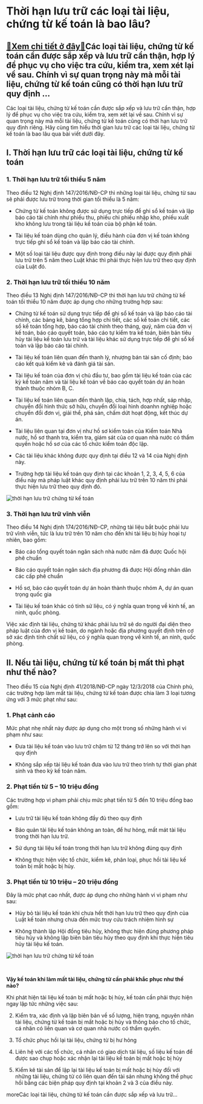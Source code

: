 Thời hạn lưu trữ các loại tài liệu, chứng từ kế toán là bao lâu?
================================================================

[:gift:Xem chi tiết ở đây:gift:](https://hddtvn.com/thoi-han-luu-tru-cac-loai-tai-lieu-chung-tu-ke-toan-la-bao-lau/)Các loại tài liệu, chứng từ kế toán cần được sắp xếp và lưu trữ cẩn thận, hợp lý để phục vụ cho việc tra cứu, kiểm tra, xem xét lại về sau. Chính vì sự quan trọng này mà mỗi tài liệu, chứng từ kế toán cũng có thời hạn lưu trữ quy định …
--------------------------------------------------------------------------------------------------------------------------------------------------------------------------------------------------------------------------------------------

Các loại tài liệu, chứng từ kế toán cần được sắp xếp và lưu trữ cẩn thận, hợp lý để phục vụ cho việc tra cứu, kiểm tra, xem xét lại về sau. Chính vì sự quan trọng này mà mỗi tài liệu, chứng từ kế toán cũng có thời hạn lưu trữ quy định riêng. Hãy cùng tìm hiểu thời gian lưu trữ các loại tài liệu, chứng từ kế toán là bao lâu qua bài viết dưới đây.


I. Thời hạn lưu trữ các loại tài liệu, chứng từ kế toán
-------------------------------------------------------


### 1. Thời hạn lưu trữ tối thiểu 5 năm


Theo điều 12 Nghị định 147/2016/NĐ-CP thì những loại tài liệu, chứng từ sau sẽ phải được lưu trữ trong thời gian tối thiểu là 5 năm:




* Chứng từ kế toán không được sử dụng trực tiếp để ghi sổ kế toán và lập báo cáo tài chính như phiếu thu, phiếu chi phiếu nhập kho, phiếu xuất kho không lưu trong tài liệu kế toán của bộ phận kế toán.

* Tài liệu kế toán dùng cho quản lý, điều hành của đơn vị kế toán không trực tiếp ghi sổ kế toán và lập báo cáo tài chính.

* Một số loại tài liệu được quy định trong điều này lại được quy định phải lưu trữ trên 5 năm theo Luật khác thì phải thực hiện lưu trữ theo quy định của Luật đó.



### 2. Thời hạn lưu trữ tối thiểu 10 năm


Theo điều 13 Nghị định 147/2016/NĐ-CP thì thời hạn lưu trữ chứng từ kế toán tối thiểu 10 năm được áp dụng cho những trường hợp sau:




* Chứng từ kế toán sử dụng trực tiếp để ghi sổ kế toán và lập báo cáo tài chính, các bảng kê, bảng tổng hợp chi tiết, các sổ kế toán chi tiết, các sổ kế toán tổng hợp, báo cáo tài chính theo tháng, quý, năm của đơn vị kế toán, báo cáo quyết toán, báo cáo tự kiểm tra kế toán, biên bản tiêu hủy tài liệu kế toán lưu trữ và tài liệu khác sử dụng trực tiếp để ghi sổ kế toán và lập báo cáo tài chính.

* Tài liệu kế toán liên quan đến thanh lý, nhượng bán tài sản cố định; báo cáo kết quả kiểm kê và đánh giá tài sản.

* Tài liệu kế toán của đơn vị chủ đầu tư, bao gồm tài liệu kế toán của các kỳ kế toán năm và tài liệu kế toán về báo cáo quyết toán dự án hoàn thành thuộc nhóm B, C.

* Tài liệu kế toán liên quan đến thành lập, chia, tách, hợp nhất, sáp nhập, chuyển đổi hình thức sở hữu, chuyển đổi loại hình doanhn nghiệp hoặc chuyển đổi đơn vị, giải thể, phá sản, chấm dứt hoạt động, kết thúc dự án.

* Tài liệu liên quan tại đơn vị như hồ sơ kiểm toán của Kiểm toán Nhà nước, hồ sơ thanh tra, kiểm tra, giám sát của cơ quan nhà nước có thẩm quyền hoặc hồ sơ của các tổ chức kiểm toán độc lập.

* Các tài liệu khác không được quy định tại điều 12 và 14 của Nghị định này.

* Trường hợp tài liệu kế toán quy định tại các khoản 1, 2, 3, 4, 5, 6 của điều này mà pháp luật khác quy định phải lưu trữ trên 10 năm thì phải thực hiện lưu trữ theo quy định đó.



![thời hạn lưu trữ chứng từ kế toán](https://hddtvn.com/wp-content/uploads/2021/01/post-documents_feat_bi.jpg)


### 3. Thời hạn lưu trữ vĩnh viễn


Theo điều 14 Nghị định 174/2016/NĐ-CP, những tài liệu bắt buộc phải lưu trữ vĩnh viễn, tức là lưu trữ trên 10 năm cho đến khi tài liệu bị hủy hoại tự nhiên, bao gồm:




* Báo cáo tổng quyết toán ngân sách nhà nước năm đã được Quốc hội phê chuẩn

* Báo cáo quyết toán ngân sách địa phương đã được Hội đồng nhân dân các cấp phê chuẩn

* Hồ sơ, báo cáo quyết toán dự án hoàn thành thuộc nhóm A, dự án quan trọng quốc gia

* Tài liệu kế toán khác có tính sử liệu, có ý nghĩa quan trọng về kinh tế, an ninh, quốc phòng.



Việc xác định tài liệu, chứng từ khác phải lưu trữ sẽ do người đại diện theo pháp luật của đơn vị kế toán, do ngành hoặc địa phương quyết định trên cơ sở xác định tính chất sử liệu, có ý nghĩa quan trọng về kinh tế, an ninh, quốc phòng.


II. Nếu tài liệu, chứng từ kế toán bị mất thì phạt như thế nào?
---------------------------------------------------------------


Theo điều 15 của Nghị định 41/2018/NĐ-CP ngày 12/3/2018 của Chính phủ, các trường hợp làm mất tài liệu, chứng từ kế toán được chia làm 3 loại tương ứng với 3 mức phạt như sau:


### 1. Phạt cảnh cáo


Mức phạt nhẹ nhất này được áp dụng cho một trong số những hành vi vi phạm như sau:




* Đưa tài liệu kế toán vào lưu trữ chậm từ 12 tháng trở lên so với thời hạn quy định

* Không sắp xếp tài liệu kế toán đưa vào lưu trữ theo trình tự thời gian phát sinh và theo kỳ kế toán năm.



### 2. Phạt tiền từ 5 – 10 triệu đồng


Các trường hợp vi phạm phải chịu mức phạt tiền từ 5 đến 10 triệu đồng bao gồm:




* Lưu trữ tài liệu kế toán không đầy đủ theo quy định

* Bảo quản tài liệu kế toán không an toàn, để hư hỏng, mất mát tài liệu trong thời hạn lưu trữ.

* Sử dụng tài liệu kế toán trong thời hạn lưu trữ không đúng quy định

* Không thực hiện việc tổ chức, kiểm kê, phân loại, phục hồi tài liệu kế toán bị mất hoặc bị hủy.



### 3. Phạt tiền từ 10 triệu – 20 triệu đồng


Đây là mức phạt cao nhất, được áp dụng cho những hành vi vi phạm như sau:




* Hủy bỏ tài liệu kế toán khi chưa hết thời hạn lưu trữ theo quy định của Luật kế toán nhưng chưa đến mức truy cứu trách nhiệm hình sự

* Không thành lập Hội đồng tiêu hủy, không thực hiện đúng phương pháp tiêu hủy và không lập biên bản tiêu hủy theo quy định khi thực hiện tiêu hủy tài liệu kế toán.



![thời hạn lưu trữ chứng từ kế toán](https://hddtvn.com/wp-content/uploads/2021/01/document.jpg)


 


**Vậy kế toán khi làm mất tài liệu, chứng từ cần phải khắc phục như thế nào?**


Khi phát hiện tài liệu kế toán bị mất hoặc bị hủy, kế toán cần phải thực hiện ngay lập tức những việc sau:




2. Kiểm tra, xác định và lập biên bản về số lượng, hiện trạng, nguyên nhân tài liệu, chứng từ kế toán bị mất hoặc bị hủy và thông báo cho tổ chức, cá nhân có liên quan và cơ quan nhà nước có thẩm quyền.

4. Tổ chức phục hồi lại tài liệu, chứng từ bị hư hỏng

6. Liên hệ với các tổ chức, cá nhân có giao dịch tài liệu, số liệu kế toán để được sao chụp hoặc xác nhận lại tài liệu kế toán bị mất hoặc bị hủy

8. Kiểm kê tài sản để lập lại tài liệu kế toán bị mất hoặc bị hủy đối với những tài liệu, chứng từ có liên quan đến tài sản nhưng không thể phục hồi bằng các biện pháp quy định tại khoản 2 và 3 của điều này.



moreCác loại tài liệu, chứng từ kế toán cần được sắp xếp và lưu trữ…

